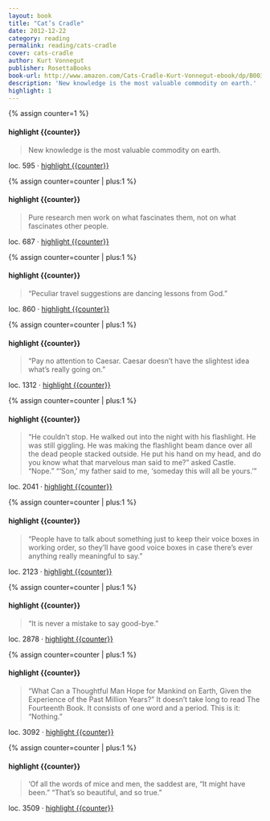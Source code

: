 ```yaml
---
layout: book
title: "Cat’s Cradle"
date: 2012-12-22
category: reading
permalink: reading/cats-cradle
cover: cats-cradle
author: Kurt Vonnegut
publisher: RosettaBooks
book-url: http://www.amazon.com/Cats-Cradle-Kurt-Vonnegut-ebook/dp/B003XRELGQ/
description: 'New knowledge is the most valuable commodity on earth.'
highlight: 1
---
```


{% assign counter=1 %}
#### highlight {{counter}}
>New knowledge is the most valuable commodity on earth. 

loc. 595 &middot; [highlight {{counter}}](#highlight-{{counter}})

{% assign counter=counter | plus:1 %}
#### highlight {{counter}}
>Pure research men work on what fascinates them, not on what fascinates other people.

loc. 687 &middot; [highlight {{counter}}](#highlight-{{counter}})

{% assign counter=counter | plus:1 %}
#### highlight {{counter}}
>“Peculiar travel suggestions are dancing lessons from God.” 

loc. 860 &middot; [highlight {{counter}}](#highlight-{{counter}})

{% assign counter=counter | plus:1 %}
#### highlight {{counter}}
>“Pay no attention to Caesar. Caesar doesn’t have the slightest idea what’s really going on.” 

loc. 1312 &middot; [highlight {{counter}}](#highlight-{{counter}})

{% assign counter=counter | plus:1 %}
#### highlight {{counter}}
>“He couldn’t stop. He walked out into the night with his flashlight. He was still giggling. He was making the flashlight beam dance over all the dead people stacked outside. He put his hand on my head, and do you know what that marvelous man said to me?” asked Castle. “Nope.” “‘Son,’ my father said to me, ‘someday this will all be yours.’” 

loc. 2041 &middot; [highlight {{counter}}](#highlight-{{counter}})

{% assign counter=counter | plus:1 %}
#### highlight {{counter}}
>“People have to talk about something just to keep their voice boxes in working order, so they’ll have good voice boxes in case there’s ever anything really meaningful to say.” 

loc. 2123 &middot; [highlight {{counter}}](#highlight-{{counter}})

{% assign counter=counter | plus:1 %}
#### highlight {{counter}}
>“It is never a mistake to say good-bye.” 

loc. 2878 &middot; [highlight {{counter}}](#highlight-{{counter}})

{% assign counter=counter | plus:1 %}
#### highlight {{counter}}
>“What Can a Thoughtful Man Hope for Mankind on Earth, Given the Experience of the Past Million Years?” It doesn’t take long to read The Fourteenth Book. It consists of one word and a period. This is it: “Nothing.” 

loc. 3092 &middot; [highlight {{counter}}](#highlight-{{counter}})

{% assign counter=counter | plus:1 %}
#### highlight {{counter}}
>‘Of all the words of mice and men, the saddest are, “It might have been.” “That’s so beautiful, and so true.” 

loc. 3509 &middot; [highlight {{counter}}](#highlight-{{counter}})